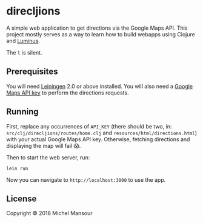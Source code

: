 # direcljions

A simple web application to get directions via the Google Maps API. This project
mostly serves as a way to learn how to build webapps using Clojure and [Luminus][1].

[1]: http://www.luminusweb.net/

The `l` is silent.

## Prerequisites

You will need [Leiningen][2] 2.0 or above installed. You will also need a
[Google Maps API key][3] to perform the directions requests.

[2]: https://github.com/technomancy/leiningen
[3]: https://developers.google.com/maps/documentation/directions/start#get-a-key

## Running

First, replace any occurrences of `API_KEY` (there should be two, in: `src/clj/direcljions/routes/home.clj` and `resources/html/directions.html`) with your
actual Google Maps API key. Otherwise, fetching directions and displaying the
map will fail 😱.

Then to start the web server, run:

    lein run

Now you can navigate to `http://localhost:3000` to use the app.

## License

Copyright © 2018 Michel Mansour
